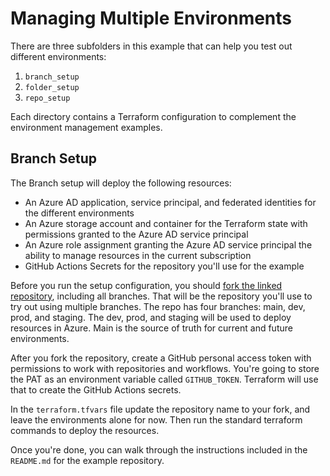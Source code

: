 # Managing Multiple Environments

There are three subfolders in this example that can help you test out different environments:

1. `branch_setup`
2. `folder_setup`
3. `repo_setup`

Each directory contains a Terraform configuration to complement the environment management examples.

## Branch Setup

The Branch setup will deploy the following resources:

* An Azure AD application, service principal, and federated identities for the different environments
* An Azure storage account and container for the Terraform state with permissions granted to the Azure AD service principal
* An Azure role assignment granting the Azure AD service principal the ability to manage resources in the current subscription
* GitHub Actions Secrets for the repository you'll use for the example

Before you run the setup configuration, you should [fork the linked repository](https://github.com/ned1313/tt-branch-example/), including all branches. That will be the repository you'll use to try out using multiple branches. The repo has four branches: main, dev, prod, and staging. The dev, prod, and staging will be used to deploy resources in Azure. Main is the source of truth for current and future environments.

After you fork the repository, create a GitHub personal access token with permissions to work with repositories and workflows. You're going to store the PAT as an environment variable called `GITHUB_TOKEN`. Terraform will use that to create the GitHub Actions secrets.

In the `terraform.tfvars` file update the repository name to your fork, and leave the environments alone for now. Then run the standard terraform commands to deploy the resources.

Once you're done, you can walk through the instructions included in the `README.md` for the example repository.